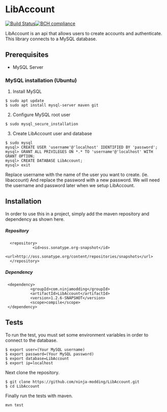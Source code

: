 # **LibAccount**
[![Build Status](https://travis-ci.com/ninja-modding/LibAccount.svg?branch=master)](https://travis-ci.com/ninja-modding/LibAccount)[![BCH compliance](https://bettercodehub.com/edge/badge/ninja-modding/LibAccount?branch=master)](https://bettercodehub.com/)

LibAccount is an api that allows users to create accounts and authenticate. This library connects to a MySQL database.

## Prerequisites
- MySQL Server

### MySQL installation (Ubuntu)

1. Install MySQL
```
$ sudo apt update
$ sudo apt install mysql-server maven git
```

2. Configure MySQL root user
```
$ sudo mysql_secure_installation
```

3. Create LibAccount user and database
```
$ sudo mysql
mysql> CREATE USER 'username'@'localhost' IDENTIFIED BY 'password';
mysql> GRANT ALL PRIVILEGES ON *.* TO 'username'@'localhost' WITH GRANT OPTION;
mysql> CREATE DATABASE LibAccount;
mysql> exit
```
Replace username with the name of the user you want to create. (ie. libaccount) And replace the password with a new password. We will need the username and password later when we setup LibAccount.

## Installation
In order to use this in a project, simply add the maven repository and dependency as shown here.

##### Repository
```
  <repository>
            <id>oss.sonatype.org-snapshot</id>
            <url>http://oss.sonatype.org/content/repositories/snapshots</url>
  </repository>
```

##### Dependency
  ``` 
   <dependency>
             <groupId>com.ninjamodding</groupId>
             <artifactId>LibAccount</artifactId>
             <version>1.2.6-SNAPSHOT</version>
             <scope>compile</scope>
   </dependency>
   ```
   ## Tests
   To run the test, you must set some environment variables in order to connect to the database.
   
   ```
   $ export user=(Your MySQL username)
   $ export password=(Your MySQL password)
   $ export database=LibAccount
   $ export ip=localhost
   ```
   
   Next clone the repository.
   ```
   $ git clone https://github.com/ninja-modding/LibAccount.git
   $ cd LibAccount
   ```
   
   Finally run the tests with maven.
   ```
   mvn test
   ```
